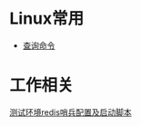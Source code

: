 # Linux常用

- [查询命令](Linux常用命令/查询命令.md)

# 工作相关
[测试环境redis哨兵配置及启动脚本](https://github.com/gpqhl0071/gpqhl0071.github.io/blob/master/%E5%B7%A5%E4%BD%9C%E7%9B%B8%E5%85%B3/Redis%E5%90%AF%E5%8A%A8.md)